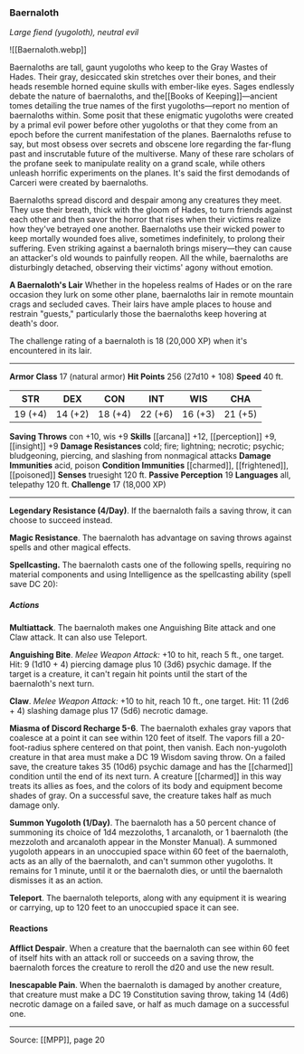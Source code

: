 ### Baernaloth
_Large fiend (yugoloth), neutral evil_

![[Baernaloth.webp]]

Baernaloths are tall, gaunt yugoloths who keep to the Gray Wastes of Hades. Their gray, desiccated skin stretches over their bones, and their heads resemble horned equine skulls with ember-like eyes. Sages endlessly debate the nature of baernaloths, and the[[Books of Keeping]]—ancient tomes detailing the true names of the first yugoloths—report no mention of baernaloths within. Some posit that these enigmatic yugoloths were created by a primal evil power before other yugoloths or that they come from an epoch before the current manifestation of the planes. Baernaloths refuse to say, but most obsess over secrets and obscene lore regarding the far-flung past and inscrutable future of the multiverse. Many of these rare scholars of the profane seek to manipulate reality on a grand scale, while others unleash horrific experiments on the planes. It's said the first demodands of Carceri were created by baernaloths.

Baernaloths spread discord and despair among any creatures they meet. They use their breath, thick with the gloom of Hades, to turn friends against each other and then savor the horror that rises when their victims realize how they've betrayed one another. Baernaloths use their wicked power to keep mortally wounded foes alive, sometimes indefinitely, to prolong their suffering. Even striking against a baernaloth brings misery—they can cause an attacker's old wounds to painfully reopen. All the while, baernaloths are disturbingly detached, observing their victims' agony without emotion.


**A Baernaloth's Lair** Whether in the hopeless realms of Hades or on the rare occasion they lurk on some other plane, baernaloths lair in remote mountain crags and secluded caves. Their lairs have ample places to house and restrain "guests," particularly those the baernaloths keep hovering at death's door.

The challenge rating of a baernaloth is 18 (20,000 XP) when it's encountered in its lair.





---

**Armor Class** 17 (natural armor)
**Hit Points** 256 (27d10 + 108)
**Speed** 40 ft.

| STR     | DEX     | CON     | INT     | WIS     | CHA     |
|---------|---------|---------|---------|---------|---------|
| 19 (+4) | 14 (+2) | 18 (+4) | 22 (+6) | 16 (+3) | 21 (+5) |

**Saving Throws** con +10, wis +9
**Skills** [[arcana]] +12, [[perception]] +9, [[insight]] +9
**Damage Resistances** cold; fire; lightning; necrotic; psychic; bludgeoning, piercing, and slashing from nonmagical attacks
**Damage Immunities** acid, poison
**Condition Immunities** [[charmed]], [[frightened]], [[poisoned]]
**Senses** truesight 120 ft.
**Passive Perception** 19
**Languages** all, telepathy 120 ft.
**Challenge** 17 (18,000 XP)

---

**Legendary Resistance (4/Day)**. If the baernaloth fails a saving throw, it can choose to succeed instead.

**Magic Resistance**. The baernaloth has advantage on saving throws against spells and other magical effects.

**Spellcasting.** The baernaloth casts one of the following spells, requiring no material components and using Intelligence as the spellcasting ability (spell save DC 20):

##### Actions
**Multiattack**. The baernaloth makes one Anguishing Bite attack and one Claw attack. It can also use Teleport.

**Anguishing Bite**. _Melee Weapon Attack:_ +10 to hit, reach 5 ft., one target. Hit: 9 (1d10 + 4) piercing damage plus 10 (3d6) psychic damage. If the target is a creature, it can't regain hit points until the start of the baernaloth's next turn.

**Claw**. _Melee Weapon Attack:_ +10 to hit, reach 10 ft., one target. Hit: 11 (2d6 + 4) slashing damage plus 17 (5d6) necrotic damage.

**Miasma of Discord Recharge 5-6**. The baernaloth exhales gray vapors that coalesce at a point it can see within 120 feet of itself. The vapors fill a 20-foot-radius sphere centered on that point, then vanish. Each non-yugoloth creature in that area must make a DC 19 Wisdom saving throw. On a failed save, the creature takes 35 (10d6) psychic damage and has the [[charmed]] condition until the end of its next turn. A creature [[charmed]] in this way treats its allies as foes, and the colors of its body and equipment become shades of gray. On a successful save, the creature takes half as much damage only.

**Summon Yugoloth (1/Day)**. The baernaloth has a 50 percent chance of summoning its choice of 1d4 mezzoloths, 1 arcanaloth, or 1 baernaloth (the mezzoloth and arcanaloth appear in the Monster Manual). A summoned yugoloth appears in an unoccupied space within 60 feet of the baernaloth, acts as an ally of the baernaloth, and can't summon other yugoloths. It remains for 1 minute, until it or the baernaloth dies, or until the baernaloth dismisses it as an action.

**Teleport**. The baernaloth teleports, along with any equipment it is wearing or carrying, up to 120 feet to an unoccupied space it can see.

#### Reactions
**Afflict Despair**. When a creature that the baernaloth can see within 60 feet of itself hits with an attack roll or succeeds on a saving throw, the baernaloth forces the creature to reroll the d20 and use the new result.

**Inescapable Pain**. When the baernaloth is damaged by another creature, that creature must make a DC 19 Constitution saving throw, taking 14 (4d6) necrotic damage on a failed save, or half as much damage on a successful one.


---

Source: [[MPP]], page 20